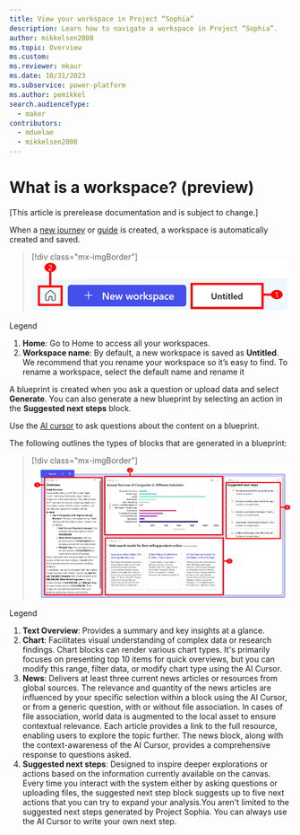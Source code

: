 ```yaml
---
title: View your workspace in Project “Sophia”
description: Learn how to navigate a workspace in Project “Sophia”.
author: mikkelsen2000
ms.topic: Overview
ms.custom: 
ms.reviewer: mkaur
ms.date: 10/31/2023
ms.subservice: power-platform
ms.author: pemikkel
search.audienceType:
  - maker
contributors:
  - mduelae
  - mikkelsen2000
---
```


# What is a workspace? (preview)

[This article is prerelease documentation and is subject to change.]

When a [new journey](ask-questions.md) or [guide](account-planning-guide.md) is created, a workspace is automatically created and saved. 

> [!div class="mx-imgBorder"]
> ![Workspaces.](media/workspace-1.png)

Legend

1. **Home**: Go to Home to access all your workspaces.
2. **Workspace name**:  By default, a new workspace is saved as **Untitled**. We recommend that you rename your workspace so it’s easy to find. To rename a workspace, select the default name and rename it

A blueprint is created when you ask a question or upload data and select **Generate**. You can also generate a new blueprint by selecting an action in the  **Suggested next steps** block.

Use the [AI cursor](ai-cursor.md) to ask questions about the content on a blueprint.

The following outlines the types of blocks that are generated in a blueprint:

> [!div class="mx-imgBorder"]
> ![Workspace blocks.](media/workspace-blocks.png)


Legend

1. **Text Overview**: Provides a summary and key insights at a glance.
2. **Chart**: Facilitates visual understanding of complex data or research findings. Chart blocks can render various chart types. It's primarily focuses on presenting top 10 items for quick overviews, but you can modify this range, filter data, or modify chart type using the AI Cursor. 
3. **News**: Delivers at least three current news articles or resources from global sources.  The relevance and quantity of the news articles are influenced by your specific selection within a block using the AI Cursor, or from a generic question, with or without file association. In cases of file association, world data is augmented to the local asset to ensure contextual relevance. Each article provides a link to the full resource, enabling users to explore the topic further. The news block, along with the context-awareness of the AI Cursor, provides a comprehensive response to questions asked.
4. **Suggested next steps**: Designed to inspire deeper explorations or actions based on the information currently available on the canvas. Every time you interact with the system either by asking questions or uploading files, the suggested next step block suggests up to five next actions that you can try to expand your analysis.You aren't limited to the suggested next steps generated by Project Sophia. You can always use the AI Cursor to write your own next step. 


